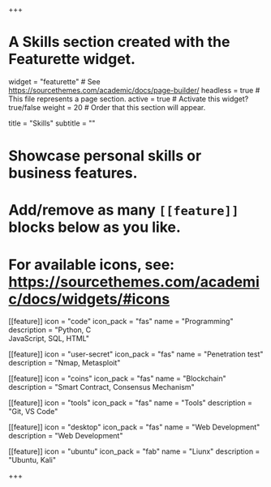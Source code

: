 +++
# A Skills section created with the Featurette widget.
widget = "featurette"  # See https://sourcethemes.com/academic/docs/page-builder/
headless = true  # This file represents a page section.
active = true  # Activate this widget? true/false
weight = 20  # Order that this section will appear.

title = "Skills"
subtitle = ""

# Showcase personal skills or business features.
# 
# Add/remove as many `[[feature]]` blocks below as you like.
# 
# For available icons, see: https://sourcethemes.com/academic/docs/widgets/#icons

[[feature]]
  icon = "code"
  icon_pack = "fas"
  name = "Programming"
  description = "Python, C<br>JavaScript, SQL, HTML"

[[feature]]
  icon = "user-secret"
  icon_pack = "fas"
  name = "Penetration test"
  description = "Nmap, Metasploit"
  
[[feature]]
  icon = "coins"
  icon_pack = "fas"
  name = "Blockchain"
  description = "Smart Contract, Consensus Mechanism"

[[feature]]
  icon = "tools"
  icon_pack = "fas"
  name = "Tools"
  description = "Git, VS Code"

[[feature]]
  icon = "desktop"
  icon_pack = "fas"
  name = "Web Development"
  description = "Web Development"

  
[[feature]]
  icon = "ubuntu"
  icon_pack = "fab"
  name = "Liunx"
  description = "Ubuntu, Kali"

+++
